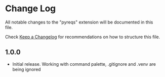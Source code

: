 # Change Log

All notable changes to the "pyreqs" extension will be documented in this file.

Check [Keep a Changelog](http://keepachangelog.com/) for recommendations on how to structure this file.

## 1.0.0

- Initial release. Working with command palette, .gitignore and .venv are being ignored